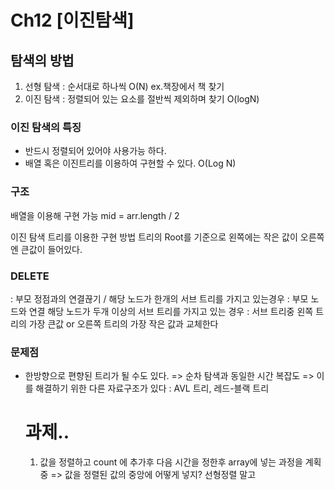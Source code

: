# Ch12 [이진탐색]

## 탐색의 방법

1. 선형 탐색 : 순서대로 하나씩 O(N) ex.책장에서 책 찾기
2. 이진 탐색 : 정렬되어 있는 요소를 절반씩 제외하며 찾기 O(logN)

### 이진 탐색의 특징

- 반드시 정렬되어 있어야 사용가능 하다.
- 배열 혹은 이진트리를 이용하여 구현할 수 있다.
  O(Log N)

### 구조

배열을 이용해 구현 가능
mid = arr.length / 2

이진 탐색 트리를 이용한 구현 방법
트리의 Root를 기준으로 왼쪽에는 작은 값이 오른쪽엔 큰값이 들어있다.

### DELETE

: 부모 정점과의 연결끊기 /
해당 노드가 한개의 서브 트리를 가지고 있는경우 : 부모 노드와 연결
해당 노드가 두개 이상의 서브 트리를 가지고 있는 경우 : 서브 트리중 왼쪽 트리의 가장 큰값 or 오른쪽 트리의 가장 작은 값과 교체한다

### 문제점

- 한방향으로 편향된 트리가 될 수도 있다. => 순차 탐색과 동일한 시간 복잡도
  => 이를 해결하기 위한 다른 자료구조가 있다 : AVL 트리, 레드-블랙 트리

  # 과제..

  1. 값을 정렬하고 count 에 추가후 다음 시간을 정한후 array에 넣는 과정을 계획중 => 값을 정렬된 값의 중앙에 어떻게 넣지? 선형정렬 말고
